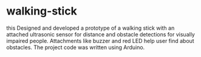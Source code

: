 # walking-stick
this Designed and developed a prototype of a walking stick with an attached ultrasonic sensor for distance and obstacle detections for visually impaired people. Attachments like buzzer and red LED help user find about obstacles. The project code was written using Arduino.
